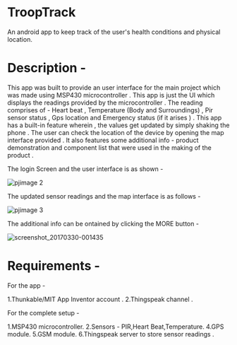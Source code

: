 # TroopTrack
An android app to keep track of the user's health conditions and physical location.

# Description -

This app was built to provide an user interface for the main project which was made using MSP430 microcontroller . This app is just the UI which displays the readings provided by the microcontroller . The reading comprises of - Heart beat , Temperature (Body and Surroundings) , Pir sensor status , Gps location and Emergency status (if it arises ) . This app has a built-in feature wherein , the values get updated by simply shaking the phone . The user can check the location of the device by opening the map interface provided . It also features some additional info - product demonstration and component list that were used in the making of the product .


The login Screen and the user interface is as shown - 

![pjimage 2](https://cloud.githubusercontent.com/assets/20648536/24471210/0231c200-14df-11e7-863a-0daf5b11431b.jpg)


The updated sensor readings and the map interface is as follows - 

![pjimage 3](https://cloud.githubusercontent.com/assets/20648536/24471611/3e5b3ba2-14e0-11e7-8f0a-ba3f7b26c6f3.jpg)

The additional info can be ontained by clicking the MORE button - 
 
![screenshot_20170330-001435](https://cloud.githubusercontent.com/assets/20648536/24471694/8bcc79d2-14e0-11e7-8f1b-36e91812f059.png)


# Requirements -

For the app -

1.Thunkable/MIT App Inventor account .
2.Thingspeak channel .

For the complete setup -

1.MSP430 microcontroller.
2.Sensors - PIR,Heart Beat,Temperature.
4.GPS module.
5.GSM module.
6.Thingspeak server to store sensor readings .
